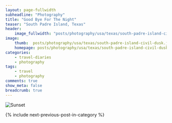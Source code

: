 ```yaml
---
layout: page-fullwidth
subheadline: "Photography"
title: "Good Bye For The Night"
teaser: "South Padre Island, Texas"
header:
    image_fullwidth: "posts/photography/usa/texas/south-padre-island-civil-dusk-header.png"
image:
    thumb:  posts/photography/usa/texas/south-padre-island-civil-dusk.jpeg
    homepage: posts/photography/usa/texas/south-padre-island-civil-dusk.jpeg
categories:
    - travel-diaries
    - photography
tags:
    - travel
    - photography
comments: true
show_meta: false
breadcrumb: true
---
```


![Sunset]({{site.urlimg}}posts\photography\usa\texas\south-padre-island-civil-dusk.jpeg)

{% include next-previous-post-in-category %}